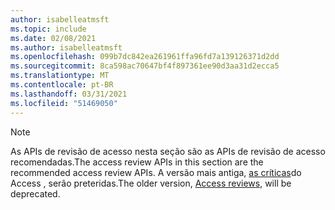 ```yaml
---
author: isabelleatmsft
ms.topic: include
ms.date: 02/08/2021
ms.author: isabelleatmsft
ms.openlocfilehash: 099b7dc842ea261961ffa96fd7a139126371d2dd
ms.sourcegitcommit: 8ca598ac70647bf4f897361ee90d3aa31d2ecca5
ms.translationtype: MT
ms.contentlocale: pt-BR
ms.lasthandoff: 03/31/2021
ms.locfileid: "51469050"
---
```

<!-- markdownlint-disable MD041-->

>[!NOTE]
><span data-ttu-id="2e1f7-101">As APIs de revisão de acesso nesta seção são as APIs de revisão de acesso recomendadas.</span><span class="sxs-lookup"><span data-stu-id="2e1f7-101">The access review APIs in this section are the recommended access review APIs.</span></span> <span data-ttu-id="2e1f7-102">A versão mais antiga, [as críticas](https://docs.microsoft.com/en-us/graph/api/resources/accessreviews-root?view=graph-rest-beta)do Access , serão preteridas.</span><span class="sxs-lookup"><span data-stu-id="2e1f7-102">The older version, [Access reviews](https://docs.microsoft.com/en-us/graph/api/resources/accessreviews-root?view=graph-rest-beta), will be deprecated.</span></span>
